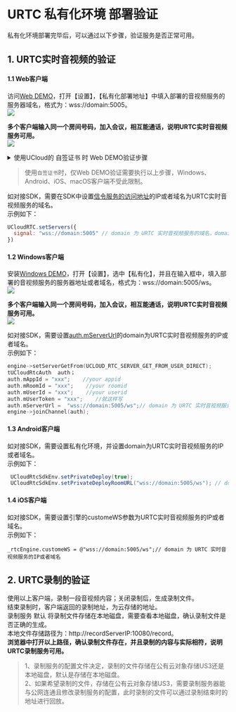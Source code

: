 # URTC 私有化环境 部署验证

私有化环境部署完毕后，可以通过以下步骤，验证服务是否正常可用。    

## 1. URTC实时音视频的验证
#### 1.1 Web客户端
访问[Web DEMO](https://web.urtc.com.cn/)，打开【设置】，【私有化部署地址】中填入部署的音视频服务的服务器域名，格式为：wss://domain:5005。      
![](/images/priviteImage/SETweb.png)

**多个客户端输入同一个房间号码，加入会议，相互能通话，说明URTC实时音视频服务可用。**    
![](/images/priviteImage/joinroomWEB.png)

<details>
	<summary>使用UCloud的 自签证书 时 Web DEMO验证步骤</summary>

因为浏览器的安全策略，Web客户端仅支持 HTTPS 协议 或者 http://localhost ，服务对外域名如果使用UCloud的`自签证书`，则不能直接访问DEMO进行验证。    
需要按照以下步骤配置本机电脑：    
1、在本机电脑绑定`hosts`，将`URTC实时音视频服务IP`、`rtc.example.com`加入到 hosts。     
在hosts文件中，添加以下配置：   

```
# 私有化环境
URTC实时音视频服务IP  rtc.example.com
```
2、本机电脑访问：https://rtc.example.com:5005/ ，弹出安全访问警告时，选择 仍然访问这个不安全的网址。    
这时会显示包含 `Forbidden`的页面，说明本机电脑已经可以访问这个不安全的网址。      

```
{"methodtype":"","msg_id":0,"err":24130,"msg":"Forbidden"}
```
3、访问[Web DEMO](https://web.urtc.com.cn/)，打开【设置】，【私有化部署地址】中填入部署的音视频服务的服务器域名：wss://rtc.example.com:5005 。

</details>

>使用`自签证书`时，仅Web DEMO验证需要执行以上步骤，Windows、Android、iOS、macOS客户端不受此限制。        


如对接SDK，需要在SDK中设置[信令服务的访问地址](https://github.com/ucloud/urtc-sdk-web#setservers)的IP或者域名为URTC实时音视频服务的域名。    
示例如下：    
```js
UCloudRTC.setServers({
  signal: "wss://domain:5005" // domain 为 URTC 实时音视频服务的域名，domain不能用IP
})
```

#### 1.2 Windows客户端
安装[Windows DEMO](http://urtcdemo.ufile.ucloud.com.cn/umeeting_20201118_32_Install.zip)，打开【设置】，选中【私有化】，并且在输入框中，填入部署的音视频服务的服务器地址或者域名，格式为：wss://domain:5005/ws。      
![](/images//priviteImage/SETwindows.png)

**多个客户端输入同一个房间号码，加入会议，相互能通话，说明URTC实时音视频服务可用。**    
![](/images/priviteImage/joinroomWindows.png)

如对接SDK，需要设置[auth.mServerUrl](https://github.com/ucloud/urtc-win-demo/tree/private_bran/doc#class-setServerGetFrom)的domain为URTC实时音视频服务的IP或者域名。      
示例如下：    
```cpp
engine->setServerGetFrom(UCLOUD_RTC_SERVER_GET_FROM_USER_DIRECT); 
tUCloudRtcAuth  auth；
auth.mAppId = "xxx";    //your appid
auth.mRoomId = "xxx";    //your roomid
auth.mUserId = "xxx";    //your userid
auth.mUserToken = "xxx";    //就这样写
auth.mServerUrl =  "wss://domain:5005/ws";// domain 为 URTC 实时音视频服务的IP或者域名
engine->joinChannel(auth);
```
#### 1.3 Android客户端
如对接SDK，需要设置私有化环境，并设置domain为URTC实时音视频服务的IP或者域名。    
示例如下：   
```java
 UCloudRtcSdkEnv.setPrivateDeploy(true);
 UCloudRtcSdkEnv.setPrivateDeployRoomURL("wss://domain:5005/ws"); // domain 为 URTC 实时音视频服务的IP或者域名
```

#### 1.4 iOS客户端
如对接SDK，需要设置引擎的customeWS参数为URTC实时音视频服务的IP或者域名。      
示例如下：   
``` objc
_rtcEngine.customeWS = @"wss://domain:5005/ws";// domain 为 URTC 实时音视频服务的IP或者域名
```

## 2. URTC录制的验证
使用以上客户端，录制一段音视频内容；关闭录制后，生成录制文件。    
结束录制时，客户端返回的录制地址，为云存储的地址。    
录制服务 默认 将录制文件存储在本地磁盘，需要查看本地磁盘，确认录制文件是否正确的生成。        
本地文件存储路径为：http://recordServerIP:10080/record。    
**浏览器中打开以上路径，确认录制文件存在，并且录制的内容与实际相符，说明URTC录制服务可用。**
>1、录制服务的配置文件决定，录制的文件存储在公有云对象存储US3还是本地磁盘，默认是存储在本地磁盘。           
>2、如果希望录制的文件，存储在公有云对象存储US3，需要录制服务器能与公网连通且修改录制服务的配置，此时录制的文件可以通过录制结束时的地址进行回放。      

